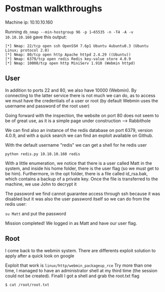 # Postman walkthroughs

Machine ip: 10.10.10.160

Running ```db_nmap --min-hostgroup 96 -p 1–65535 -n -T4 -A -v 10.10.10.160``` gave this output:

```
[*] Nmap: 22/tcp open ssh OpenSSH 7.6p1 Ubuntu 4ubuntu0.3 (Ubuntu Linux; protocol 2.0)
[*] Nmap: 80/tcp open http Apache httpd 2.4.29 ((Ubuntu))
[*] Nmap: 6379/tcp open redis Redis key-value store 4.0.9
[*] Nmap: 10000/tcp open http MiniServ 1.910 (Webmin httpd)
```
## User

In addition to ports 22 and 80, we also have 10000 (Webmin).
By connecting to the latter service there is not much we can do, as to access we must have the credentials
of a user or root (by default Webmin uses the username and password of the root user)

Going forward with the inspection, the website on port 80 does not seem to be of great use, as it is a
simple page under construction --> Rabbithole

We can find also an instance of the redis database on port 6379, version 4.0.9, and with a quick search we can find an exploit
available on Github.

With the default username "redis" we can get a shell for he redis user

``` python redis.py 10.10.10.160 redis ```

With a little enumeration, we notice that there is a user called Matt in the system, and inside his home
folder, there is the user flag (so we must get to be him). Furthermore, in the opt folder, there is a file called
id_rsa.bak, which contains a backup of a private key.
Once the file is transferred to the machine, we use John to decrypt it

The password we find cannot guarantee access through ssh because it was disabled but it was also the user password itself
so we can do from the redis user:

``` su Matt ``` and put the password

Mission completed! We logged in as Matt and have our user flag.

## Root

I come back to the webmin system. There are differents exploit solution to apply after a quick look on google

Exploit that work is ``` linux/http/webmin_packageup_rce ```
Try more than one time, I managed to have an administrator shell at my third time (the session could not be created). Finalli I got a shell and grab the root.txt flag

``` $ cat /root/root.txt ```
